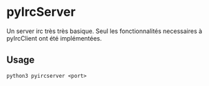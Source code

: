 # pyIrcServer

Un server irc très très basique. Seul les fonctionnalités necessaires à pyIrcClient ont été implémentées.


## Usage

`python3 pyircserver <port>`

